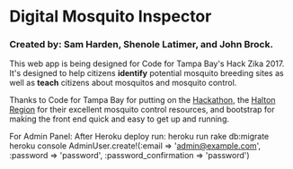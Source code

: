 # Digital Mosquito Inspector

### Created by: Sam Harden, Shenole Latimer, and John Brock.

This web app is being designed for Code for Tampa Bay's Hack Zika 2017. It's designed to help citizens **identify** potential mosquito breeding sites as well as **teach** citizens about mosquitos and mosquito control.

Thanks to Code for Tampa Bay for putting on the [Hackathon](http://codefortampabay.org/zika-hackathon/), the [Halton Region](http://www.halton.ca/cms/One.aspx?portalId=8310&pageId=9933) for their excellent mosquito control resources, and bootstrap for making the front end quick and easy to get up and running.

For Admin Panel:
After Heroku deploy run:
  heroku run rake db:migrate
  heroku console
  AdminUser.create!(:email => 'admin@example.com', :password => 'password', :password_confirmation => 'password')

